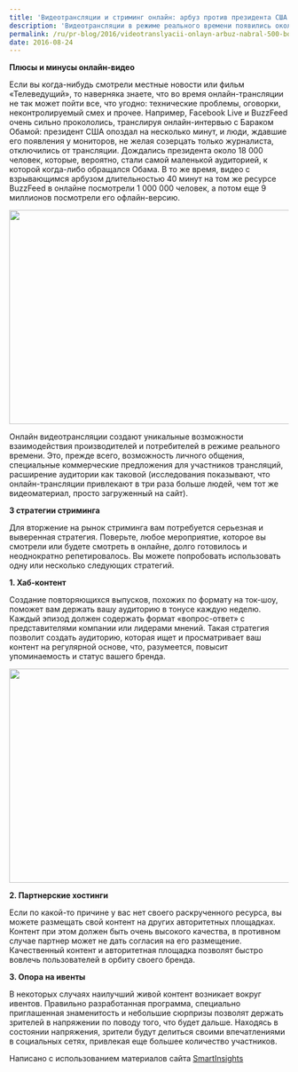 ```yaml
---
title: 'Видеотрансляции и стриминг онлайн: арбуз против президента США'
description: 'Видеотрансляции в режиме реального времени появились около 10 лет назад вместе с возникновением сайтов типа Livestream и Ustream. В те времена бренд-маркетологи отнеслись к этому феномену равнодушно – очень узкие нишевые аудитории, технические ограничения, в общем, тогда казалось, что игра не стоит свеч.'
permalink: /ru/pr-blog/2016/videotranslyacii-onlayn-arbuz-nabral-500-bolshe-prosmotrov
date: 2016-08-24
---
```

<p><b>Плюсы и минусы онлайн-видео</b></p>
<p>Если вы когда-нибудь смотрели местные новости или фильм «Телеведущий», то наверняка знаете, что во время онлайн-трансляции не так может пойти все, что угодно: технические проблемы, оговорки, неконтролируемый смех и прочее. Например, Facebook Live и BuzzFeed очень сильно прокололись, транслируя онлайн-интервью с Бараком Обамой: президент США опоздал на несколько минут, и люди, ждавшие его появления у мониторов, не желая созерцать только журналиста, отключились от трансляции. Дождались президента около 18 000 человек, которые, вероятно, стали самой маленькой аудиторией, к которой когда-либо обращался Обама. В то же время, видео с взрывающимся арбузом длительностью 40 минут на том же ресурсе BuzzFeed в онлайне посмотрели 1 000 000 человек, а потом еще 9 миллионов посмотрели его офлайн-версию.</p>
<img src="{{ site.assets }}/upload/watermelon.jpeg" alt="" class="post__img" width="579" height="386">
<p>Онлайн видеотрансляции создают уникальные возможности взаимодействия производителей и потребителей в режиме реального времени. Это, прежде всего, возможность личного общения, специальные коммерческие предложения для участников трансляций, расширение аудитории как таковой (исследования показывают, что онлайн-трансляции привлекают в три раза больше людей, чем тот же видеоматериал, просто загруженный на сайт).</p>
<p><b>3 стратегии стриминга</b></p>
<p>Для вторжение на рынок стриминга вам потребуется серьезная и выверенная стратегия. Поверьте, любое мероприятие, которое вы смотрели или будете смотреть в онлайне, долго готовилось и неоднократно репетировалось. Вы можете попробовать использовать одну или несколько следующих стратегий.</p>
<p><b>1. Хаб-контент</b></p>
<p>Создание повторяющихся выпусков, похожих по формату на ток-шоу, поможет вам держать вашу аудиторию в тонусе каждую неделю. Каждый эпизод должен содержать формат «вопрос-ответ» с представителями компании или лидерами мнений. Такая стратегия позволит создать аудиторию, которая ищет и просматривает ваш контент на регулярной основе, что, разумеется, повысит упоминаемость и статус вашего бренда.</p>
<img src="{{ site.assets }}/upload/strategy.jpg" alt="" class="post__img" width="580" height="386">
<p><b>2. Партнерские хостинги</b></p>
<p>Если по какой-то причине у вас нет своего раскрученного ресурса, вы можете размещать свой контент на других авторитетных площадках. Контент при этом должен быть очень высокого качества, в противном случае партнер может не дать согласия на его размещение. Качественный контент и авторитетная площадка позволят быстро вовлечь пользователей в орбиту своего бренда.</p>
<p><b>3. Опора на ивенты</b></p>
<p>В некоторых случаях наилучший живой контент возникает вокруг ивентов. Правильно разработанная программа, специально приглашенная знаменитость и небольшие сюрпризы позволят держать зрителей в напряжении по поводу того, что будет дальше. Находясь в состоянии напряжения, зрители будут делиться своими впечатлениями в социальных сетях, привлекая еще большее количество участников.</p>
Написано с использованием материалов сайта <a href="http://www.smartinsights.com/" target="_blank" rel="noopener noreferrer">SmartInsights</a>
